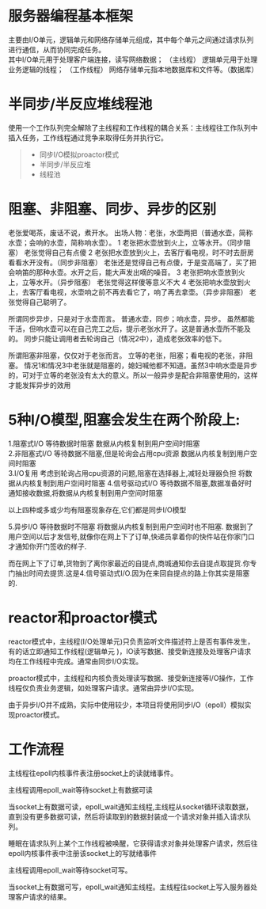 
# 服务器编程基本框架
主要由I/O单元，逻辑单元和网络存储单元组成，其中每个单元之间通过请求队列进行通信，从而协同完成任务。  
其中I/O单元用于处理客户端连接，读写网络数据； （主线程）
逻辑单元用于处理业务逻辑的线程；  （工作线程）
网络存储单元指本地数据库和文件等。（数据库）

半同步/半反应堆线程池
===============
使用一个工作队列完全解除了主线程和工作线程的耦合关系：主线程往工作队列中插入任务，工作线程通过竞争来取得任务并执行它。
> * 同步I/O模拟proactor模式
> * 半同步/半反应堆
> * 线程池
# 阻塞、非阻塞、同步、异步的区别
老张爱喝茶，废话不说，煮开水。 出场人物：老张，水壶两把（普通水壶，简称水壶；会响的水壶，简称响水壶）。 1 老张把水壶放到火上，立等水开。（同步阻塞） 老张觉得自己有点傻 2 老张把水壶放到火上，去客厅看电视，时不时去厨房看看水开没有。（同步非阻塞） 老张还是觉得自己有点傻，于是变高端了，买了把会响笛的那种水壶。水开之后，能大声发出嘀的噪音。 3 老张把响水壶放到火上，立等水开。（异步阻塞） 老张觉得这样傻等意义不大 4 老张把响水壶放到火上，去客厅看电视，水壶响之前不再去看它了，响了再去拿壶。（异步非阻塞） 老张觉得自己聪明了。

所谓同步异步，只是对于水壶而言。 普通水壶，同步；响水壶，异步。 虽然都能干活，但响水壶可以在自己完工之后，提示老张水开了。这是普通水壶所不能及的。 同步只能让调用者去轮询自己（情况2中），造成老张效率的低下。

所谓阻塞非阻塞，仅仅对于老张而言。 立等的老张，阻塞；看电视的老张，非阻塞。 情况1和情况3中老张就是阻塞的，媳妇喊他都不知道。虽然3中响水壶是异步的，可对于立等的老张没有太大的意义。所以一般异步是配合非阻塞使用的，这样才能发挥异步的效用

# 5种I/O模型,阻塞会发生在两个阶段上:

1.阻塞式I/O 等待数据时阻塞 数据从内核复制到用户空间时阻塞   
2.非阻塞式I/O 等待数据不阻塞,但是轮询会占用cpu资源 数据从内核复制到用户空间时阻塞   
3.I/O复用 考虑到轮询占用cpu资源的问题,阻塞在选择器上,减轻处理器负担 将数据从内核复制到用户空间时阻塞 
4.信号驱动式I/O 等待数据不阻塞,数据准备好时通知接收数据,将数据从内核复制到用户空间时阻塞

以上四种或多或少均有阻塞现象存在,它们都是同步I/O模型

5.异步I/O 等待数据时不阻塞 将数据从内核复制到用户空间时也不阻塞. 数据到了用户空间以后才发信号,就像你在网上下了订单,快递员拿着你的快件站在你家门口才通知你开门签收的样子.

而在网上下了订单,货物到了离你家最近的自提点,商城通知你去自提点取提货.你专门抽出时间去提货.这是4.信号驱动式I/O.因为在来回自提点的路上你其实是阻塞的.

# reactor和proactor模式
reactor模式中，主线程(I/O处理单元)只负责监听文件描述符上是否有事件发生，有的话立即通知工作线程(逻辑单元 )，IO读写数据、接受新连接及处理客户请求均在工作线程中完成。通常由同步I/O实现。

proactor模式中，主线程和内核负责处理读写数据、接受新连接等I/O操作，工作线程仅负责业务逻辑，如处理客户请求。通常由异步I/O实现。

由于异步I/O并不成熟，实际中使用较少，本项目将使用同步I/O（epoll）模拟实现proactor模式。

# 工作流程
主线程往epoll内核事件表注册socket上的读就绪事件。

主线程调用epoll_wait等待socket上有数据可读

当socket上有数据可读，epoll_wait通知主线程,主线程从socket循环读取数据，直到没有更多数据可读，然后将读取到的数据封装成一个请求对象并插入请求队列。

睡眠在请求队列上某个工作线程被唤醒，它获得请求对象并处理客户请求，然后往epoll内核事件表中注册该socket上的写就绪事件

主线程调用epoll_wait等待socket可写。

当socket上有数据可写，epoll_wait通知主线程。主线程往socket上写入服务器处理客户请求的结果。





